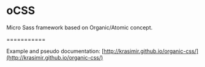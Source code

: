 # oCSS

Micro Sass framework based on Organic/Atomic concept.

===========

Example and pseudo documentation: [http://krasimir.github.io/organic-css/](http://krasimir.github.io/organic-css/)
